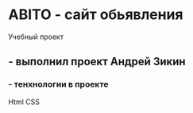 # ABITO - сайт обьявления
Учебный проект


## - выполнил проект Андрей Зикин

### - тенхнологии в проекте

Html
CSS

